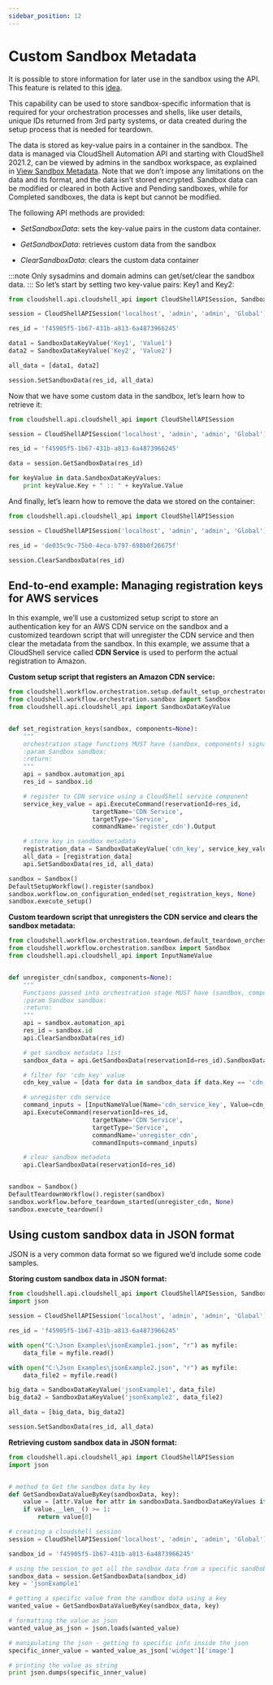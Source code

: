 ```yaml
---
sidebar_position: 12
---
```


# Custom Sandbox Metadata

It is possible to store information for later use in the sandbox using the API. This feature is related to this [idea](https://community.quali.com/idea/655/storing-reservation-specific-information-for-later).

This capability can be used to store sandbox\-specific information that is required for your orchestration processes and shells, like user details, unique IDs returned from 3rd party systems, or data created during the setup process that is needed for teardown.

The data is stored as key-value pairs in a container in the sandbox. The data is managed via CloudShell Automation API and starting with CloudShell 2021.2, can be viewed by admins in the sandbox workspace, as explained in [View Sandbox Metadata](../../portal/sandboxes/sandbox-workspace/view-sandbox-metadata.md). Note that we don’t impose any limitations on the data and its format, and the data isn’t stored encrypted. Sandbox data can be modified or cleared in both Active and Pending sandboxes, while for Completed sandboxes, the data is kept but cannot be modified.

The following API methods are provided:

- *SetSandboxData*: sets the key-value pairs in the custom data container.
    
- *GetSandboxData*: retrieves custom data from the sandbox
    
- *ClearSandboxData*: clears the custom data container
    
:::note
Only sysadmins and domain admins can get/set/clear the sandbox data.
:::
So let’s start by setting two key-value pairs: Key1 and Key2:

```python
from cloudshell.api.cloudshell_api import CloudShellAPISession, SandboxDataKeyValue

session = CloudShellAPISession('localhost', 'admin', 'admin', 'Global')

res_id = 'f45905f5-1b67-431b-a813-6a4873966245'

data1 = SandboxDataKeyValue('Key1', 'Value1')
data2 = SandboxDataKeyValue('Key2', 'Value2')

all_data = [data1, data2]

session.SetSandboxData(res_id, all_data)
```

Now that we have some custom data in the sandbox, let’s learn how to retrieve it:

```python
from cloudshell.api.cloudshell_api import CloudShellAPISession

session = CloudShellAPISession('localhost', 'admin', 'admin', 'Global')

res_id = 'f45905f5-1b67-431b-a813-6a4873966245'

data = session.GetSandboxData(res_id)

for keyValue in data.SandboxDataKeyValues:
    print keyValue.Key + " :: " + keyValue.Value
```

And finally, let’s learn how to remove the data we stored on the container:

```python
from cloudshell.api.cloudshell_api import CloudShellAPISession

session = CloudShellAPISession('localhost', 'admin', 'admin', 'Global')

res_id = 'de035c9c-75b0-4eca-b797-698b0f26675f'

session.ClearSandboxData(res_id)
```

## End-to-end example: Managing registration keys for AWS services

In this example, we’ll use a customized setup script to store an authentication key for an AWS CDN service on the sandbox and a customized teardown script that will unregister the CDN service and then clear the metadata from the sandbox. In this example, we assume that a CloudShell service called **CDN Service** is used to perform the actual registration to Amazon.

**Custom setup script that registers an Amazon CDN service:**

```python
from cloudshell.workflow.orchestration.setup.default_setup_orchestrator import DefaultSetupWorkflow
from cloudshell.workflow.orchestration.sandbox import Sandbox
from cloudshell.api.cloudshell_api import SandboxDataKeyValue


def set_registration_keys(sandbox, components=None):
    """
    orchestration stage functions MUST have (sandbox, components) signature
    :param Sandbox sandbox:
    :return:
    """
    api = sandbox.automation_api
    res_id = sandbox.id

    # register to CDN service using a CloudShell service component
    service_key_value = api.ExecuteCommand(reservationId=res_id,
                       targetName='CDN Service',
                       targetType='Service',
                       commandName='register_cdn').Output

    # store key in sandbox metadata
    registration_data = SandboxDataKeyValue('cdn_key', service_key_value)
    all_data = [registration_data]
    api.SetSandboxData(res_id, all_data)

sandbox = Sandbox()
DefaultSetupWorkflow().register(sandbox)
sandbox.workflow.on_configuration_ended(set_registration_keys, None)
sandbox.execute_setup()
```

**Custom teardown script that unregisters the CDN service and clears the sandbox metadata:**

```python
from cloudshell.workflow.orchestration.teardown.default_teardown_orchestrator import DefaultTeardownWorkflow
from cloudshell.workflow.orchestration.sandbox import Sandbox
from cloudshell.api.cloudshell_api import InputNameValue


def unregister_cdn(sandbox, components=None):
    """
    Functions passed into orchestration stage MUST have (sandbox, components) signature
    :param Sandbox sandbox:
    :return:
    """
    api = sandbox.automation_api
    res_id = sandbox.id
    api.ClearSandboxData(res_id)

    # get sandbox metadata list
    sandbox_data = api.GetSandboxData(reservationId=res_id).SandboxDataKeyValues

    # filter for 'cdn_key' value
    cdn_key_value = [data for data in sandbox_data if data.Key == 'cdn_key'][0].Value

    # unregister cdn service
    command_inputs = [InputNameValue(Name='cdn_service_key', Value=cdn_key_value)]
    api.ExecuteCommand(reservationId=res_id,
                       targetName='CDN Service',
                       targetType='Service',
                       commandName='unregister_cdn',
                       commandInputs=command_inputs)

    # clear sandbox metadata
    api.ClearSandboxData(reservationId=res_id)


sandbox = Sandbox()
DefaultTeardownWorkflow().register(sandbox)
sandbox.workflow.before_teardown_started(unregister_cdn, None)
sandbox.execute_teardown()
```

## Using custom sandbox data in JSON format

JSON is a very common data format so we figured we’d include some code samples.

**Storing custom sandbox data in JSON format:**

```python
from cloudshell.api.cloudshell_api import CloudShellAPISession, SandboxDataKeyValue
import json

session = CloudShellAPISession('localhost', 'admin', 'admin', 'Global')

res_id = 'f45905f5-1b67-431b-a813-6a4873966245'

with open("C:\Json Examples\jsonExample1.json", "r") as myfile:
    data_file = myfile.read()

with open("C:\Json Examples\jsonExample2.json", "r") as myfile:
    data_file2 = myfile.read()

big_data = SandboxDataKeyValue('jsonExample1', data_file)
big_data2 = SandboxDataKeyValue('jsonExample2', data_file2)

all_data = [big_data, big_data2]

session.SetSandboxData(res_id, all_data)
```

**Retrieving custom sandbox data in JSON format:**

```python
from cloudshell.api.cloudshell_api import CloudShellAPISession
import json


# method to Get the sandbox data by key
def GetSandboxDataValueByKey(sandboxData, key):
    value = [attr.Value for attr in sandboxData.SandboxDataKeyValues if attr.Key == key]
    if value.__len__() >= 1:
        return value[0]

# creating a cloudshell session
session = CloudShellAPISession('localhost', 'admin', 'admin', 'Global')

sandbox_id = 'f45905f5-1b67-431b-a813-6a4873966245'

# using the session to get all the sandbox data from a specific sandbobx
sandbox_data = session.GetSandboxData(sandbox_id)
key = 'jsonExample1'

# getting a specific value from the sandbox data using a key
wanted_value = GetSandboxDataValueByKey(sandbox_data, key)

# formatting the value as json
wanted_value_as_json = json.loads(wanted_value)

# manipulating the json - getting to specific info inside the json
specific_inner_value = wanted_value_as_json['widget']['image']

# printing the value as string
print json.dumps(specific_inner_value)
```
